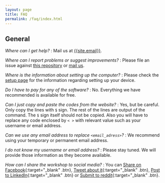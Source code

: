 ```yaml
---
layout: page
title: FAQ
permalink: /faq/index.html
---
```


## General

*Where can I get help?*
:   Mail us at [{{site.email}}](mailto:{{site.email}}).

*Where can I report problems or suggest improvements?*
:   Please file an issue against [this repository]({{site.workshop_repo}})
    or [mail us](mailto:plyu@ufl.edu).

*Where is the information about setting up the computer?*
:   Please check the [setup page](setup.html) for the 
    information regarding setting up your device.

*Do I have to pay for any of the software?*
:   No. Everything we have recommended is available for free.

*Can I just copy and paste the codes from the website?*
:   Yes, but be careful. Only copy the lines with `$` sign. 
    The rest of the lines are output of the command. 
    The `$` sign itself should not be copied. 
    Also you will have to replace any code enclosed by `< >` with
    relevant value such as your username or email address.

*Can we use any email address to replace `<email_adress>`?*
:   We recommend using your temporary or permanent email address.

*I do not know my username or email address?*
:   Please stay tuned. We will provide those information 
    as they become available.

*How can I share the workshop to social media?*
:   You can 
    [Share on Facebook](https://www.facebook.com/sharer/sharer.php?u=https://ply2022.github.io/NanoSeqWorkshop/){:target="_blank" .btn},
    [Tweet about it](https://twitter.com/intent/tweet?text=https://ply2022.github.io/NanoSeqWorkshop/){:target="_blank" .btn},
    [Post to LinkedIn](https://www.linkedin.com/shareArticle?mini=true&url=https://ply2022.github.io/NanoSeqWorkshop/){:target="_blank" .btn} or
    [Submit to reddit](http://www.reddit.com/submit?url=https://ply2022.github.io/NanoSeqWorkshop/){:target="_blank" .btn}.
